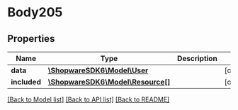# Body205

## Properties
Name | Type | Description | Notes
------------ | ------------- | ------------- | -------------
**data** | [**\ShopwareSDK6\Model\User**](User.md) |  | [optional] 
**included** | [**\ShopwareSDK6\Model\Resource[]**](Resource.md) |  | [optional] 

[[Back to Model list]](../../README.md#documentation-for-models) [[Back to API list]](../../README.md#documentation-for-api-endpoints) [[Back to README]](../../README.md)

